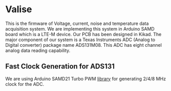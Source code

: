 # Valise
This is the firmware of Voltage, current, noise and temperature data acquisition system. We are implementing this system in Arduino SAMD board which is a LTE-M device.
Our PCB has been designed in Kikad. The major component of our system is a Texas Instruments ADC (Analog to Digital converter) package name ADS131M08. This ADC has eight channel analog data reading capability. 


## Fast Clock Generation for ADS131 
We are using Arduino SAMD21 Turbo PWM [library](https://github.com/ocrdu/Arduino_SAMD21_turbo_PWM) for generating 2/4/8 MHz clock for the ADC. 
